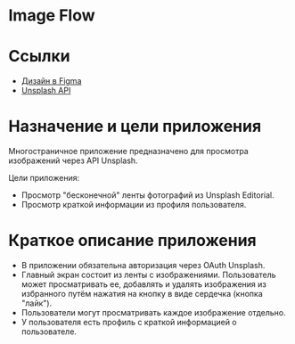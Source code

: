 # Image Flow

# Ссылки

- [Дизайн в Figma](https://tinyurl.com/image-feed-figma)
- [Unsplash API](https://unsplash.com/documentation) 

# Назначение и цели приложения

Многостраничное приложение предназначено для просмотра изображений через API Unsplash.

Цели приложения:

- Просмотр "бесконечной" ленты фотографий из Unsplash Editorial.
- Просмотр краткой информации из профиля пользователя.

# Краткое описание приложения

- В приложении обязательна авторизация через OAuth Unsplash.
- Главный экран состоит из ленты с изображениями. Пользователь может просматривать ее, добавлять и удалять изображения из избранного путём нажатия на кнопку в виде сердечка (кнопка "лайк").
- Пользователи могут просматривать каждое изображение отдельно.
- У пользователя есть профиль c краткой информацией о пользователе.
